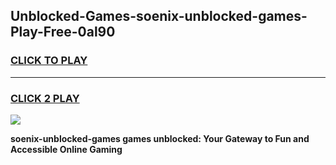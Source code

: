 
## Unblocked-Games-soenix-unblocked-games-Play-Free-0al90
<h3>
<a href="https://premium76.site?title=soenix-unblocked-games&ref=22A">CLICK TO PLAY</a></h3>
<hr>

<h3>
<a href="https://premium76.site?title=soenix-unblocked-games&ref=22A">CLICK 2 PLAY</a>
  
</h3>

<a href="https://premium76.site?title=soenix-unblocked-games&ref=22A"><img src="https://clearcache.store/games.png"></a>


**soenix-unblocked-games games unblocked: Your Gateway to Fun and Accessible Online Gaming**
